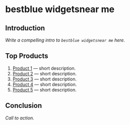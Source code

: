 # bestblue widgetsnear me

## Introduction
*Write a compelling intro to `bestblue widgetsnear me` here.*

## Top Products
1. [Product 1](AFFILIATE_LINK) — short description.
2. [Product 2](AFFILIATE_LINK) — short description.
3. [Product 3](AFFILIATE_LINK) — short description.
4. [Product 4](AFFILIATE_LINK) — short description.
5. [Product 5](AFFILIATE_LINK) — short description.

## Conclusion
*Call to action.*
